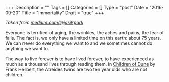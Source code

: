 +++
Description = ""
Tags = []
Categories = []
Type = "post"
Date = "2016-09-20"
Title = "Immortality"
Draft = "true"
+++

_Taken from [medium.com/@jasikpark](https://medium.com/@jasikpark)_

Everyone is terrified of aging, the wrinkles, the aches and pains, the fear of falls. The fact is, we only have a limited time on this earth: about 75 years. We can never do everything we want to and we sometimes cannot do anything we want to.

The way to live forever is to have lived forever, to have experienced as much as a thousand lives through reading them. In [Children of Dune](https://medium.com/r/?url=https%3A%2F%2Fwww.amazon.com%2FChildren-Dune-Chronicles-Book-Three%2Fdp%2F0441104029%2Fref%3Dsr_1_1%3Fie%3DUTF8%26qid%3D1474421751%26sr%3D8-1%26keywords%3Dchildren%2Bof%2Bdune) by Frank Herbert, the Atreides twins are two ten year olds who are not children.

